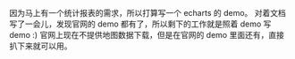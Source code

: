 因为马上有一个统计报表的需求，所以打算写一个 echarts 的 demo。
对着文档写了一会儿，发现官网的 demo 都有了，所以剩下的工作就是照着 demo 写 demo :)
官网上现在不提供地图数据下载，但是在官网的 demo 里面还有，直接扒下来就可以用。

